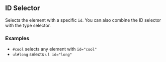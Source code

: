 ## ID Selector

Selects the element with a specific `id`. You can also combine the ID selector with the type selector.

### Examples

* `#cool` selects any element with `id="cool"`
* `ul#long` selects `ul id="long"`